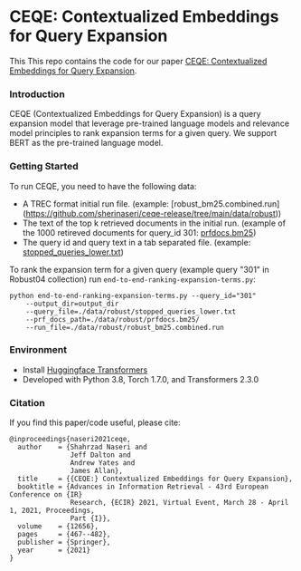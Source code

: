 # CEQE: Contextualized Embeddings for Query Expansion
This This repo contains the code for our paper [CEQE: Contextualized Embeddings for Query Expansion](https://arxiv.org/pdf/2103.05256.pdf).

### Introduction

CEQE (Contextualized Embeddings for Query Expansion) is a query expansion model that leverage pre-trained language models and relevance model principles to rank expansion terms for a given query. We support BERT as the pre-trained language model.

### Getting Started

To run CEQE, you need to have the following data:
- A TREC format initial run file. (example: [robust_bm25.combined.run] (https://github.com/sherinaseri/ceqe-release/tree/main/data/robust))
- The text of the top k retrieved documents in the initial run. (example of the 1000 retireved documents for query_id 301: [prfdocs.bm25](https://github.com/sherinaseri/ceqe-release/tree/main/data/robust/prfdocs.bm25/301))
- The query id and query text in a tab separated file. (example: [stopped_queries_lower.txt](https://github.com/sherinaseri/ceqe-release/blob/main/data/robust/stopped_queries_lower.txt))

To rank the expansion term for a given query (example query "301" in Robust04 collection) run `end-to-end-ranking-expansion-terms.py`:
```
python end-to-end-ranking-expansion-terms.py --query_id="301"  
    --output_dir=output_dir 
    --query_file=./data/robust/stopped_queries_lower.txt  
    --prf_docs_path=./data/robust/prfdocs.bm25/ 
    --run_file=./data/robust/robust_bm25.combined.run
```

### Environment
* Install [Huggingface Transformers](https://github.com/huggingface/transformers)
* Developed with Python 3.8, Torch 1.7.0, and Transformers 2.3.0

### Citation
If you find this paper/code useful, please cite:
```
@inproceedings{naseri2021ceqe,
  author    = {Shahrzad Naseri and
               Jeff Dalton and
               Andrew Yates and
               James Allan},
  title     = {{CEQE:} Contextualized Embeddings for Query Expansion},
  booktitle = {Advances in Information Retrieval - 43rd European Conference on {IR}
               Research, {ECIR} 2021, Virtual Event, March 28 - April 1, 2021, Proceedings,
               Part {I}},
  volume    = {12656},
  pages     = {467--482},
  publisher = {Springer},
  year      = {2021}
}
```
